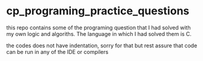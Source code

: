 # cp_programing_practice_questions
this repo contains some of the programing question that I had solved with my own logic and algoriths. 
The language in which I had solved them is C.

the codes does not have indentation, sorry for that but rest assure that code can be run in any of the IDE or compilers 
